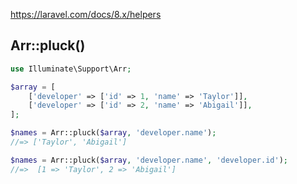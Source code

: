 https://laravel.com/docs/8.x/helpers

## Arr::pluck()
```php
use Illuminate\Support\Arr;

$array = [
    ['developer' => ['id' => 1, 'name' => 'Taylor']],
    ['developer' => ['id' => 2, 'name' => 'Abigail']],
];

$names = Arr::pluck($array, 'developer.name');
//=> ['Taylor', 'Abigail']

$names = Arr::pluck($array, 'developer.name', 'developer.id');
//=>  [1 => 'Taylor', 2 => 'Abigail']
```




